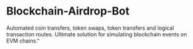 # Blockchain-Airdrop-Bot
Automated coin transfers, token swaps, token transfers and logical transaction routes. Ultimate solution for simulating blockchain events on EVM chains."
